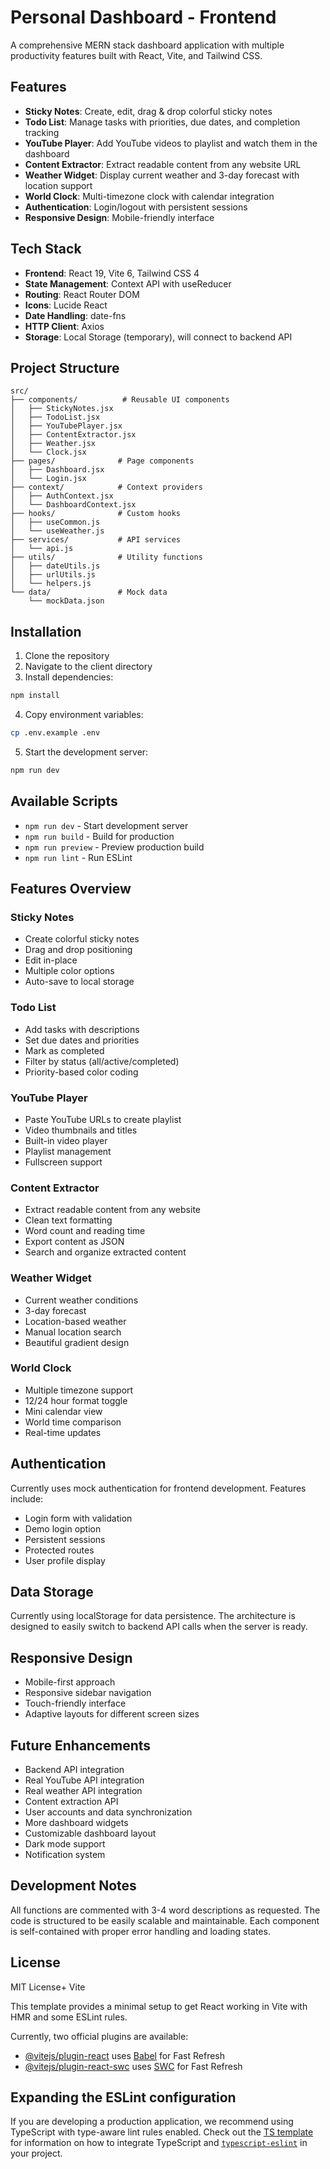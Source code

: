 # Personal Dashboard - Frontend

A comprehensive MERN stack dashboard application with multiple productivity features built with React, Vite, and Tailwind CSS.

## Features

- **Sticky Notes**: Create, edit, drag & drop colorful sticky notes
- **Todo List**: Manage tasks with priorities, due dates, and completion tracking
- **YouTube Player**: Add YouTube videos to playlist and watch them in the dashboard
- **Content Extractor**: Extract readable content from any website URL
- **Weather Widget**: Display current weather and 3-day forecast with location support
- **World Clock**: Multi-timezone clock with calendar integration
- **Authentication**: Login/logout with persistent sessions
- **Responsive Design**: Mobile-friendly interface

## Tech Stack

- **Frontend**: React 19, Vite 6, Tailwind CSS 4
- **State Management**: Context API with useReducer
- **Routing**: React Router DOM
- **Icons**: Lucide React
- **Date Handling**: date-fns
- **HTTP Client**: Axios
- **Storage**: Local Storage (temporary), will connect to backend API

## Project Structure

```
src/
├── components/          # Reusable UI components
│   ├── StickyNotes.jsx
│   ├── TodoList.jsx
│   ├── YouTubePlayer.jsx
│   ├── ContentExtractor.jsx
│   ├── Weather.jsx
│   └── Clock.jsx
├── pages/              # Page components
│   ├── Dashboard.jsx
│   └── Login.jsx
├── context/            # Context providers
│   ├── AuthContext.jsx
│   └── DashboardContext.jsx
├── hooks/              # Custom hooks
│   ├── useCommon.js
│   └── useWeather.js
├── services/           # API services
│   └── api.js
├── utils/              # Utility functions
│   ├── dateUtils.js
│   ├── urlUtils.js
│   └── helpers.js
└── data/               # Mock data
    └── mockData.json
```

## Installation

1. Clone the repository
2. Navigate to the client directory
3. Install dependencies:

```bash
npm install
```

4. Copy environment variables:

```bash
cp .env.example .env
```

5. Start the development server:

```bash
npm run dev
```

## Available Scripts

- `npm run dev` - Start development server
- `npm run build` - Build for production
- `npm run preview` - Preview production build
- `npm run lint` - Run ESLint

## Features Overview

### Sticky Notes
- Create colorful sticky notes
- Drag and drop positioning
- Edit in-place
- Multiple color options
- Auto-save to local storage

### Todo List
- Add tasks with descriptions
- Set due dates and priorities
- Mark as completed
- Filter by status (all/active/completed)
- Priority-based color coding

### YouTube Player
- Paste YouTube URLs to create playlist
- Video thumbnails and titles
- Built-in video player
- Playlist management
- Fullscreen support

### Content Extractor
- Extract readable content from any website
- Clean text formatting
- Word count and reading time
- Export content as JSON
- Search and organize extracted content

### Weather Widget
- Current weather conditions
- 3-day forecast
- Location-based weather
- Manual location search
- Beautiful gradient design

### World Clock
- Multiple timezone support
- 12/24 hour format toggle
- Mini calendar view
- World time comparison
- Real-time updates

## Authentication

Currently uses mock authentication for frontend development. Features include:
- Login form with validation
- Demo login option
- Persistent sessions
- Protected routes
- User profile display

## Data Storage

Currently using localStorage for data persistence. The architecture is designed to easily switch to backend API calls when the server is ready.

## Responsive Design

- Mobile-first approach
- Responsive sidebar navigation
- Touch-friendly interface
- Adaptive layouts for different screen sizes

## Future Enhancements

- Backend API integration
- Real YouTube API integration
- Real weather API integration
- Content extraction API
- User accounts and data synchronization
- More dashboard widgets
- Customizable dashboard layout
- Dark mode support
- Notification system

## Development Notes

All functions are commented with 3-4 word descriptions as requested. The code is structured to be easily scalable and maintainable. Each component is self-contained with proper error handling and loading states.

## License

MIT License+ Vite

This template provides a minimal setup to get React working in Vite with HMR and some ESLint rules.

Currently, two official plugins are available:

- [@vitejs/plugin-react](https://github.com/vitejs/vite-plugin-react/blob/main/packages/plugin-react) uses [Babel](https://babeljs.io/) for Fast Refresh
- [@vitejs/plugin-react-swc](https://github.com/vitejs/vite-plugin-react/blob/main/packages/plugin-react-swc) uses [SWC](https://swc.rs/) for Fast Refresh

## Expanding the ESLint configuration

If you are developing a production application, we recommend using TypeScript with type-aware lint rules enabled. Check out the [TS template](https://github.com/vitejs/vite/tree/main/packages/create-vite/template-react-ts) for information on how to integrate TypeScript and [`typescript-eslint`](https://typescript-eslint.io) in your project.
